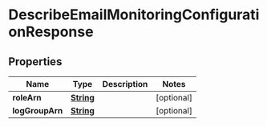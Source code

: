 

# DescribeEmailMonitoringConfigurationResponse


## Properties

| Name | Type | Description | Notes |
|------------ | ------------- | ------------- | -------------|
|**roleArn** | [**String**](String.md) |  |  [optional] |
|**logGroupArn** | [**String**](String.md) |  |  [optional] |



